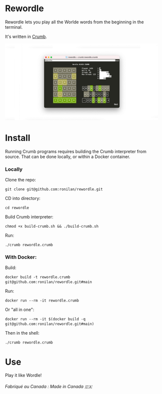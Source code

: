 # Rewordle

Rewordle lets you play all the Worlde words from the beginning in the terminal.

It's written in [Crumb](https://github.com/liam-ilan/crumb).

<p align=center><img src="./media/social.png" alt="banner" width="640"/></p>

# Install

Running Crumb programs requires building the Crumb interpreter from source. That can be done locally, or within a Docker container.

### Locally

Clone the repo: 
```
git clone git@github.com:ronilan/rewordle.git
```

CD into directory: 
```
cd rewordle
```

Build Crumb interpreter: 
```
chmod +x build-crumb.sh && ./build-crumb.sh
```

Run:
```
./crumb rewordle.crumb
```

### With Docker:

Build: 
```
docker build -t rewordle.crumb git@github.com:ronilan/rewordle.git#main
```
Run: 
```
docker run --rm -it rewordle.crumb
```

Or "all in one": 
```
docker run --rm -it $(docker build -q git@github.com:ronilan/rewordle.git#main)
```

Then in the shell: 
```
./crumb rewordle.crumb
```

# Use

Play it like Wordle!

###### Fabriqué au Canada : Made in Canada 🇨🇦
